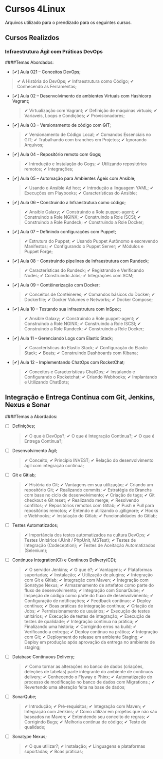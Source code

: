 # Cursos 4Linux
Arquivos utilizado para o prendizado para os seguintes cursos.

## Cursos Realizdos
### Infraestrutura Ágil com Práticas DevOps    
####Temas Abordados:
- [✔] Aula 021 – Conceitos DevOps;
>✔ A História do DevOps;
>✔ Infraestrutura como Código;
>✔ Conhecendo as Ferramentas;
- [✔] Aula 02 – Desenvolvimento de ambientes Virtuais com Hashicorp Vagrant;
    >✔ Virtualização com Vagrant;
    >✔ Definição de máquinas virtuais;
    >✔ Variaveis, Loops e Condições;
    >✔ Provisionadores;
- [✔] Aula 03 – Versionamento de código com GIT;
    >✔ Versionamento de Código Local;
    >✔ Comandos Essenciais no GIT;
    >✔ Trabalhando com branches em Projetos;
    >✔ Ignorando Arquivos;
- [✔] Aula 04 – Repositório remoto com Gogs;
    >✔ Introdução e Instalação do Gogs;
    >✔ Utilizando repositórios remotos;
    >✔ Integrações;
- [✔] Aula 05 – Automação para Ambientes Ágeis com Ansible;
    >✔ Usando o Ansible Ad hoc;
    >✔ Introdução a linguagem YAML;
    >✔ Execuções em Playbooks;
    >✔ Características do Ansible;
- [✔] Aula 06 – Construindo a Infraestrutura como código;
    >✔ Ansible Galaxy;
    >✔ Construindo a Role puppet-agent;
    >✔ Construindo a Role NGINX;
    >✔ Construindo a Role ISCSI;
    >✔ Construindo a Role Rundeck;
    >✔ Construindo a Role Docker;
- [✔] Aula 07 – Definindo configurações com Puppet;
    >✔ Estrutura do Puppet;
    >✔ Usando Puppet Autônomo e escrevendo Manifestos;
    >✔ Configurando o Puppet Server;
    >✔ Módulos e Puppet Forge;
- [✔] Aula 08 – Construindo pipelines de Infraestrutura com Rundeck;
    >✔ Características do Rundeck;
    >✔ Registrando e Verificando Nodes;
    >✔ Construindo Jobs;
    >✔ Integrações com SCM;
- [✔] Aula 09 – Contêinerização com Docker;
    >✔ Conceitos de Contêineres;
    >✔ Comandos básicos do Docker;
    >✔ Dockerfile;
    >✔ Docker Volumes e Networks;
    >✔ Docker Compose;
- [✔] Aula 10 – Testando sua infraestrutura com InSpec;
    >✔ Ansible Galaxy;
    >✔ Construindo a Role puppet-agent;
    >✔ Construindo a Role NGINX;
    >✔ Construindo a Role ISCSI;
    >✔ Construindo a Role Rundeck;
    >✔ Construindo a Role Docker;
- [✔] Aula 11 – Gerenciando Logs com Elastic Stack;
    >✔ Características do Elastic Stack;
    >✔ Configuração do Elastic Stack;
    >✔ Beats;
    >✔ Construindo Dashboards com Kibana;
- [✔] Aula 12 – Implementando ChatOps com RocketChat;
    >✔ Conceitos e Características ChatOps;
    >✔ Instalando e Configurando o Rocketchat;
    >✔ Criando Webhooks;
    >✔ Implantando e Utilizando ChatBots;

## Integração e Entrega Contínua com Git, Jenkins, Nexus e Sonar
####Temas a Abordados:
- [ ] Definições;
    >✔ O que é DevOps?;
    >✔ O que é Integração Contínua?;
    >✔ O que é Entrega Contínua?;

- [ ] Desenvolvimento Ágil;
    >✔ Conceito;
    >✔ Princípio INVEST;
    >✔ Relação do desenvolvimento ágil com integração contínua;

- [ ] Git e Gitlab;
    >✔ História do Git;
    >✔ Vantagens em sua utilização;
    >✔ Criando um repositório Git;
    >✔ Realizando commits;
    >✔ Estratégia de Branchs com base no ciclo de desenvolvimento;
    >✔ Criação de tags;
    >✔ Git checkout e Git reset;
    >✔ Realizando merge;
    >✔ Resolvendo conflitos;
    >✔ Repositórios remotos com Gitlab;
    >✔ Push e Pull para repositórios remotos;
    >✔ Entendo e utilizando o .gitignore;
    >✔ Hooks e Webhooks;
    >✔ Instalação do Gitlab;
    >✔ Funcionalidades do Gitlab;

- [ ] Testes Automatizados;
    >✔ Importância dos testes automatizados na cultura DevOps;
    >✔ Testes Unitários (JUnit / PhpUnit, MSTest);
    >✔ Testes de Integração (Codeception);
    >✔ Testes de Aceitação Automatizados (Selenium);

- [ ] Continuos Integration(CI) e Continuos Delivery(CD);
    >✔ O servidor Jenkins;
    >✔ O que é?;
    >✔ Vantagens;
    >✔ Plataformas suportadas;
    >✔ Instalação;
    >✔ Utilização de plugins;
    >✔ Integração com Git e Gitlab;
    >✔ Integração com Maven;
    >✔ Integração com Sonatype Nexus;
    >✔ Armazenamento de artefatos como parte do fluxo de desenvolvimento;
    >✔ Integração com SonarQube;
    >✔ Inspeção de código como parte do fluxo de desenvolvimento;
    >✔ Configuração de notificações;
    >✔ Feedback contínuo;
    >✔ Deploy contínuo;
    >✔ Boas práticas de integração contínua;
    >✔ Criação de Jobs;
    >✔ Permissionamento de usuários;
    >✔ Execução de testes unitários;
    >✔ Execução de testes de integração;
    >✔ Execução de testes de qualidade;
    >✔ Integração contínua na prática;
    >✔ Finalizando uma história;
    >✔ Corrigindo erros na build;
    >✔ Verificando a entrega;
    >✔ Deploy contínuo na prática;
    >✔ Integração com Git;
    >✔ Deployment do release em ambiente Staging;
    >✔ Deploy em produção após aprovação da entrega no ambiente de staging;

- [ ] Database Continuous Delivery;
    >✔ Como tornar as alterações no banco de dados (criações, deleções de tabelas) parte integrante do ambiente de continuos delivery;
    >✔ Conhecendo o Flyway e Phinx;
    >✔ Automatização do processo de modificação no banco de dados com Migrations.;
    >✔ Revertendo uma alteração feita na base de dados;

- [ ] SonarQube;
    >✔ Introdução;
    >✔ Pré-requisitos;
    >✔ Integração com Maven;
    >✔ Integração com Jenkins;
    >✔ Como utilizar em projetos que não são baseados no Maven;
    >✔ Entendendo seu conceito de regras;
    >✔ Corrigindo Bugs;
    >✔ Melhoria contínua de código;
    >✔ Teste de qualidade;

- [ ] Sonatype Nexus;
    >✔ O que utilizar?;
    >✔ Instalação;
    >✔ Linguagens e plataformas suportadas;
    >✔ Boas práticas;
